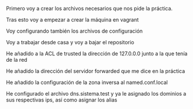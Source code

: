 Primero voy a crear los archivos necesarios que nos pide la práctica.

Tras esto voy a empezar a crear la máquina en vagrant

Voy configurando también los archivos de configuración

Voy a trabajar desde casa y voy a bajar el repositorio

He añadido a la ACL de trusted la dirección de 127.0.0.0 junto a la que tenía de la red

He añadido la dirección del servidor forwarded que me dice en la práctica

He añadido la configuración de la zona inversa al named.conf.local

He configurado el archivo dns.sistema.test y ya le asignado los dominios a sus respectivas ips, así como asignar los alias



